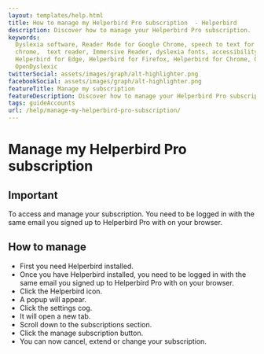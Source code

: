 ```yaml
---
layout: templates/help.html
title: How to manage my Helperbird Pro subscription  - Helperbird
description: Discover how to manage your Helperbird Pro subscription.
keywords:
  Dyslexia software, Reader Mode for Google Chrome, speech to text for chrome, Text to speech for
  chrome,  text reader, Immersive Reader, dyslexia fonts, accessibility software, dyslexia software,
  Helperbird for Edge, Helperbird for Firefox, Helperbird for Chrome, Opendyslexic for Chrome,
  OpenDyslexic
twitterSocial: assets/images/graph/alt-highlighter.png
facebookSocial: assets/images/graph/alt-highlighter.png
featureTitle: Manage my subscription
featureDescription: Discover how to manage your Helperbird Pro subscription.
tags: guideAccounts
url: /help/manage-my-helperbird-pro-subscription/
---
```



# Manage my Helperbird Pro subscription

## Important
To access and manage your subscription. You need to be logged in with the same email you signed up to Helperbird Pro with on your browser.


## How to manage
- First you need Helperbird installed.
- Once you have Helperbird installed, you need to be logged in with the same email you signed up to Helperbird Pro with on your browser.
- Click the Helperbird icon.
- A popup will appear.
- Click the settings cog.
- It will open a new tab.
- Scroll down to the subscriptions section.
- Click the manage subscription button.
- You can now cancel, extend or change your subscription.

